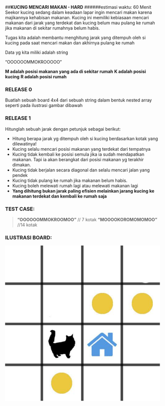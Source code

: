 ##**KUCING MENCARI MAKAN - HARD**
######estimasi waktu: 60 Menit
Seekor kucing sedang dalam keadaan lapar ingin mencari makan karena majikannya kehabisan makanan. Kucing ini memiliki kebiasaan mencari makanan dari jarak yang terdekat dan kucing belum mau pulang ke rumah jika makanan di sekitar rumahnya belum habis. 

Tugas kita adalah membantu menghitung jarak yang ditempuh oleh si kucing pada saat mencari makan dan akhirnya pulang ke rumah

Data yg kita miliki adalah string

“OOOOOOMMOKROOOOO”

**M adalah posisi makanan yang ada di sekitar rumah**
**K adalah posisi kucing**
**R adalah posisi rumah**



### RELEASE 0
Buatlah sebuah board 4x4 dari sebuah string dalam bentuk nested array seperti pada ilustrasi gambar dibawah 


### RELEASE 1
Hitunglah sebuah jarak dengan petunjuk sebagai berikut: 
* Hitung berapa jarak yg ditempuh oleh si kucing berdasarkan kotak yang dilewatinya!
* Kucing selalu mencari posisi makanan yang terdekat dari tempatnya
* Kucing tidak kembali ke posisi semula jika ia sudah mendapatkan makanan. Tapi ia akan berangkat dari posisi makanan yg terakhir dimakan.
* Kucing tidak berjalan secara diagonal dan selalu mencari jalan yang pendek
* Kucing tidak pulang ke rumah jika makanan belum habis.
* Kucing boleh melewati rumah lagi atau melewati makanan lagi
* **Yang dihitung bukan jarak paling efisien melainkan jarang kucing ke makanan terdekat dan kembali ke rumah saja**
### TEST CASE:
>**“OOOOOOMMOKROOMOO”** // 7 kotak
>**“MOOOOKOROMOMOMOO”** //14 kotak

### ILUSTRASI BOARD:
![Image of Yaktocat](./kucing.png)

